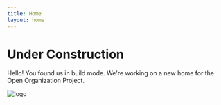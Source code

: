 ```yaml
---
title: Home
layout: home
---
```


# Under Construction

Hello! You found us in build mode. We're working on a new home for the Open Organization Project. 

![logo](https://raw.githubusercontent.com/open-organization/open-organization.github.io/master/img/open_org_logo_black.png)
